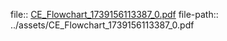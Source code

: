 file:: [CE_Flowchart_1739156113387_0.pdf](../assets/CE_Flowchart_1739156113387_0.pdf)
file-path:: ../assets/CE_Flowchart_1739156113387_0.pdf
